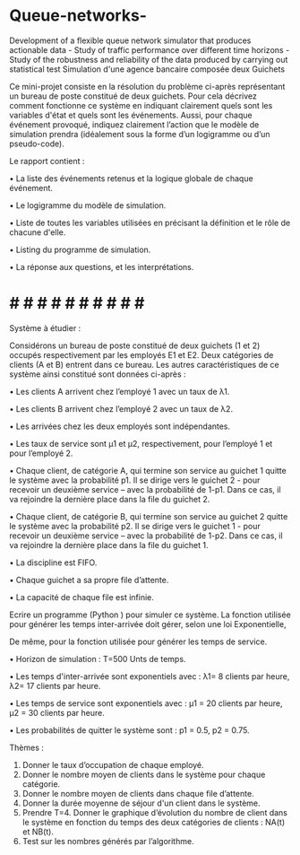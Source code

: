 # Queue-networks-
Development of a flexible queue network simulator that produces actionable data - Study of traffic performance over different time horizons -Study of the robustness and reliability of the data produced by carrying out statistical test
Simulation d'une agence bancaire composée deux Guichets

Ce mini-projet consiste en la résolution du problème ci-après représentant un bureau de poste constitué de deux guichets. Pour cela décrivez comment fonctionne ce système en indiquant clairement quels sont les variables d'état et quels sont les événements. Aussi, pour chaque événement provoqué, indiquez clairement l’action que le modèle de simulation prendra (idéalement sous la forme d’un logigramme ou d’un pseudo-code).

Le rapport contient :

•	La liste des événements retenus et la logique globale de chaque événement. 

•	Le  logigramme du modèle de simulation.

•	Liste de toutes les variables utilisées en précisant la définition et le rôle de chacune d'elle.

•	Listing du programme de simulation.

•	La réponse aux questions, et les interprétations.

# # # # # # # # # # # #

Système à étudier :

Considérons un bureau de poste constitué de deux guichets (1 et 2) occupés respectivement par les employés E1 et E2. Deux catégories de clients (A et B) entrent dans ce bureau. Les autres caractéristiques de ce système ainsi constitué sont données ci-après :

•	Les clients A arrivent chez l’employé 1 avec un taux de λ1.

•	Les clients B arrivent chez l’employé 2 avec un taux de λ2.

•	Les arrivées chez les deux employés sont indépendantes.

•	Les taux de service sont µ1 et µ2, respectivement, pour l’employé 1 et pour l’employé 2.

•	Chaque client, de catégorie A, qui termine son service au guichet 1 quitte le système avec la probabilité p1. Il se dirige vers le guichet 2 - pour recevoir un deuxième service – avec la probabilité de 1-p1. Dans ce cas, il va rejoindre la dernière place dans la file du guichet 2.

•	Chaque client, de catégorie B, qui termine son service au guichet 2 quitte le système avec la probabilité p2. Il se dirige vers le guichet 1 - pour recevoir un deuxième service – avec la probabilité de 1-p2. Dans ce cas, il va rejoindre la dernière place dans la file du guichet 1.

•	La discipline est FIFO.

•	Chaque guichet a sa propre file d’attente.

•	La capacité de chaque file est infinie.

Ecrire un programme (Python ) pour simuler ce système. La fonction utilisée pour générer les temps inter-arrivée doit gérer, selon une loi Exponentielle, 
 
De même, pour  la fonction utilisée pour générer les temps de service.


•	Horizon de simulation : T=500 Unts de temps.

•	Les temps d'inter-arrivée sont exponentiels avec : λ1= 8 clients par heure, λ2= 17 clients par heure.

•	Les temps de service sont exponentiels avec : µ1 = 20 clients par heure, µ2 = 30 clients par heure.

•	Les probabilités de quitter le système sont : p1 = 0.5, p2 = 0.75.

Thèmes :

1)	Donner le taux d’occupation de chaque employé.
2)	Donner le nombre moyen de clients dans le système pour chaque catégorie.
3)	Donner le nombre moyen de clients dans chaque file d’attente.
4)	Donner la durée moyenne de séjour d'un client dans le système.
5)	Prendre T=4. Donner le graphique d’évolution du nombre de client dans le système en fonction du temps des deux catégories de clients : NA(t) et NB(t).
6)	Test sur les nombres générés par l’algorithme.
